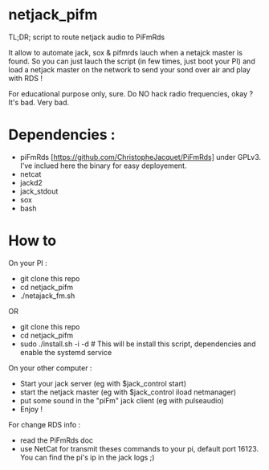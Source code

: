 # netjack_pifm
TL;DR; script to route netjack audio to PiFmRds

It allow to automate jack, sox & pifmrds lauch when a netajck master is found. So you can just lauch the script (in few times, just boot your PI) and load a netjack master on the network to send your sond over air and play with RDS !

For educational purpose only, sure. Do NO hack radio frequencies, okay ? It's bad. Very bad.

# Dependencies :
* piFmRds [https://github.com/ChristopheJacquet/PiFmRds] under GPLv3. I've inclued here the binary for easy deployement.
* netcat
* jackd2
* jack_stdout
* sox
* bash

# How to
On your PI :
* git clone this repo
* cd netjack_pifm
* ./netajack_fm.sh

OR

* git clone this repo
* cd netjack_pifm
* sudo ./install.sh -i -d # This will be install this script, dependencies and enable the systemd service

On your other computer :
* Start your jack server (eg with $jack_control start)
* start the netjack master (eg with $jack_control iload netmanager)
* put some sound in the "piFm" jack client (eg with pulseaudio)
* Enjoy !

For change RDS info :
* read the PiFmRds doc
* use NetCat for transmit theses commands to your pi, default port 16123. You can find the pi's ip in the jack logs ;)
